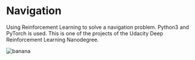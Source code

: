 # Navigation
Using Reinforcement Learning to solve a navigation problem. Python3 and PyTorch is used. This is one of the projects of the Udacity Deep Reinforcement Learning Nanodegree.

![banana](https://user-images.githubusercontent.com/33606479/48532564-8924d200-e866-11e8-96eb-b006a2505800.gif)
